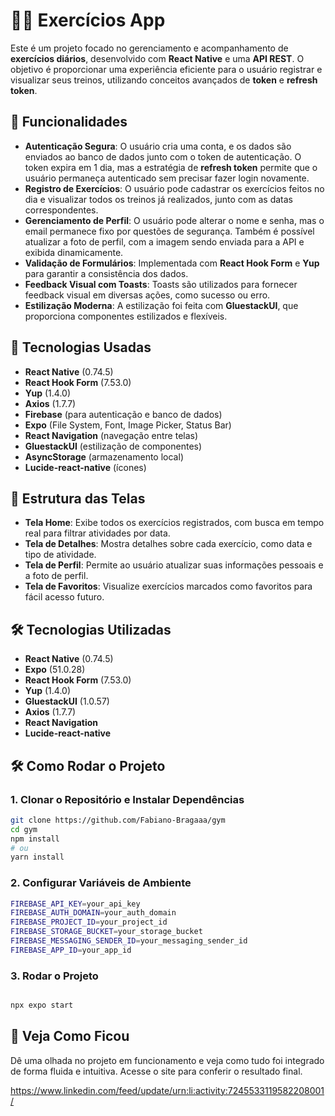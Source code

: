 # 🏋️‍♂️ Exercícios App

Este é um projeto focado no gerenciamento e acompanhamento de **exercícios diários**, desenvolvido com **React Native** e uma **API REST**. O objetivo é proporcionar uma experiência eficiente para o usuário registrar e visualizar seus treinos, utilizando conceitos avançados de **token** e **refresh token**.

## 📱 Funcionalidades

- **Autenticação Segura**: O usuário cria uma conta, e os dados são enviados ao banco de dados junto com o token de autenticação. O token expira em 1 dia, mas a estratégia de **refresh token** permite que o usuário permaneça autenticado sem precisar fazer login novamente.
- **Registro de Exercícios**: O usuário pode cadastrar os exercícios feitos no dia e visualizar todos os treinos já realizados, junto com as datas correspondentes.
- **Gerenciamento de Perfil**: O usuário pode alterar o nome e senha, mas o email permanece fixo por questões de segurança. Também é possível atualizar a foto de perfil, com a imagem sendo enviada para a API e exibida dinamicamente.
- **Validação de Formulários**: Implementada com **React Hook Form** e **Yup** para garantir a consistência dos dados.
- **Feedback Visual com Toasts**: Toasts são utilizados para fornecer feedback visual em diversas ações, como sucesso ou erro.
- **Estilização Moderna**: A estilização foi feita com **GluestackUI**, que proporciona componentes estilizados e flexíveis.

## 🚀 Tecnologias Usadas

- **React Native** (0.74.5)
- **React Hook Form** (7.53.0)
- **Yup** (1.4.0)
- **Axios** (1.7.7)
- **Firebase** (para autenticação e banco de dados)
- **Expo** (File System, Font, Image Picker, Status Bar)
- **React Navigation** (navegação entre telas)
- **GluestackUI** (estilização de componentes)
- **AsyncStorage** (armazenamento local)
- **Lucide-react-native** (ícones)

## 📄 Estrutura das Telas

- **Tela Home**: Exibe todos os exercícios registrados, com busca em tempo real para filtrar atividades por data.
- **Tela de Detalhes**: Mostra detalhes sobre cada exercício, como data e tipo de atividade.
- **Tela de Perfil**: Permite ao usuário atualizar suas informações pessoais e a foto de perfil.
- **Tela de Favoritos**: Visualize exercícios marcados como favoritos para fácil acesso futuro.

  
## 🛠️ Tecnologias Utilizadas
- **React Native** (0.74.5)
- **Expo** (51.0.28)
- **React Hook Form** (7.53.0)
- **Yup** (1.4.0)
- **GluestackUI** (1.0.57)
- **Axios** (1.7.7)
- **React Navigation**
- **Lucide-react-native**

## 🛠️ Como Rodar o Projeto

### 1. Clonar o Repositório e Instalar Dependências

```bash
git clone https://github.com/Fabiano-Bragaaa/gym
cd gym
npm install
# ou
yarn install
```

### 2. Configurar Variáveis de Ambiente

```bash
FIREBASE_API_KEY=your_api_key
FIREBASE_AUTH_DOMAIN=your_auth_domain
FIREBASE_PROJECT_ID=your_project_id
FIREBASE_STORAGE_BUCKET=your_storage_bucket
FIREBASE_MESSAGING_SENDER_ID=your_messaging_sender_id
FIREBASE_APP_ID=your_app_id
```

### 3. Rodar o Projeto

```bash

npx expo start

```

## 🌟 Veja Como Ficou

Dê uma olhada no projeto em funcionamento e veja como tudo foi integrado de forma fluida e intuitiva. Acesse o site para conferir o resultado final.

https://www.linkedin.com/feed/update/urn:li:activity:7245533119582208001/
